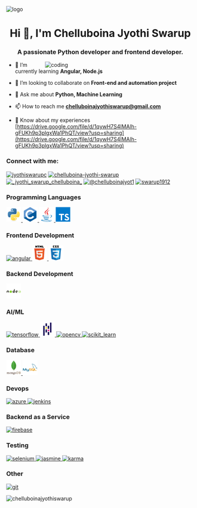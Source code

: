 ![logo](https://previews.123rf.com/images/trueffelpix/trueffelpix1802/trueffelpix180200006/95150923-banner-programming-and-coding-background-vector-illustration-with-icons-and-keywords.jpg)
<h1 align="center">Hi 👋, I'm Chelluboina Jyothi Swarup</h1>
<h3 align="center">A passionate Python developer and frontend developer.</h3>

<img align="right" src="https://camo.githubusercontent.com/8bf6f6d78abc81fcf9c49f10649423e73ea44bc248e83aaae8759d401c829a84/68747470733a2f2f70687973696373677572756b756c2e66696c65732e776f726470726573732e636f6d2f323031392f30322f6368617261637465722d312e676966" alt="coding" width="400">

- 🌱 I’m currently learning **Angular, Node.js**

- 👯 I’m looking to collaborate on **Front-end and automation project**

- 💬 Ask me about **Python, Machine Learning**

- 📫 How to reach me **chelluboinajyothiswarup@gmail.com**

- 📄 Know about my experiences
[https://drive.google.com/file/d/1qywH7S4lMAlh-gFUKh9p3plgxWa1PhQT/view?usp=sharing](https://drive.google.com/file/d/1qywH7S4lMAlh-gFUKh9p3plgxWa1PhQT/view?usp=sharing)

<h3 align="left">Connect with me:</h3>
<p align="left">
    <a href="https://twitter.com/jyothiswarupc" target="blank"><img align="center"
            src="https://raw.githubusercontent.com/rahuldkjain/github-profile-readme-generator/master/src/images/icons/Social/twitter.svg"
            alt="jyothiswarupc" height="30" width="40" /></a>
    <a href="https://linkedin.com/in/chelluboina-jyothi-swarup" target="blank"><img align="center"
            src="https://raw.githubusercontent.com/rahuldkjain/github-profile-readme-generator/master/src/images/icons/Social/linked-in-alt.svg"
            alt="chelluboina-jyothi-swarup" height="30" width="40" /></a>
    <a href="https://instagram.com/_jyothi_swarup_chelluboina_" target="blank"><img align="center"
            src="https://raw.githubusercontent.com/rahuldkjain/github-profile-readme-generator/master/src/images/icons/Social/instagram.svg"
            alt="_jyothi_swarup_chelluboina_" height="30" width="40" /></a>
    <a href="https://www.hackerrank.com/@chelluboinajyot1" target="blank"><img align="center"
            src="https://raw.githubusercontent.com/rahuldkjain/github-profile-readme-generator/master/src/images/icons/Social/hackerrank.svg"
            alt="@chelluboinajyot1" height="30" width="40" /></a>
    <a href="https://www.leetcode.com/swarup1912" target="blank"><img align="center"
            src="https://raw.githubusercontent.com/rahuldkjain/github-profile-readme-generator/master/src/images/icons/Social/leet-code.svg"
            alt="swarup1912" height="30" width="40" /></a>
</p>

<h3 align="left">Programming Languages</h3>
<p align="left"> <a href="https://www.python.org" target="_blank" rel="noreferrer"> <img
            src="https://raw.githubusercontent.com/devicons/devicon/master/icons/python/python-original.svg"
            alt="python" width="40" height="40" /> </a> <a href="https://www.cprogramming.com/" target="_blank"
        rel="noreferrer"> <img src="https://raw.githubusercontent.com/devicons/devicon/master/icons/c/c-original.svg"
            alt="c" width="40" height="40" /> </a> <a href="https://www.java.com" target="_blank" rel="noreferrer"> <img
            src="https://raw.githubusercontent.com/devicons/devicon/master/icons/java/java-original.svg" alt="java"
            width="40" height="40" /> </a> <a href="https://www.typescriptlang.org/" target="_blank" rel="noreferrer">
        <img src="https://raw.githubusercontent.com/devicons/devicon/master/icons/typescript/typescript-original.svg"
            alt="typescript" width="40" height="40" /> </a> </p>

<h3 align="left">Frontend Development</h3>
<p align="left"><a href="https://angular.io" target="_blank" rel="noreferrer"> <img
            src="https://angular.io/assets/images/logos/angular/angular.svg" alt="angular" width="40" height="40" />
    </a> <a href="https://www.w3.org/html/" target="_blank" rel="noreferrer"> <img
            src="https://raw.githubusercontent.com/devicons/devicon/master/icons/html5/html5-original-wordmark.svg"
            alt="html5" width="40" height="40" /> </a> <a href="https://www.w3schools.com/css/" target="_blank"
        rel="noreferrer"> <img
            src="https://raw.githubusercontent.com/devicons/devicon/master/icons/css3/css3-original-wordmark.svg"
            alt="css3" width="40" height="40" /> </a></p>

<h3 align="left">Backend Development</h3>
<p align="left"><a href="https://nodejs.org" target="_blank" rel="noreferrer">
        <img src="https://raw.githubusercontent.com/devicons/devicon/master/icons/nodejs/nodejs-original-wordmark.svg"
            alt="nodejs" width="40" height="40" /> </a></p>

<h3 align="left">AI/ML</h3>
<p align="left"> <a href="https://www.tensorflow.org" target="_blank" rel="noreferrer"> <img
    src="https://www.vectorlogo.zone/logos/tensorflow/tensorflow-icon.svg" alt="tensorflow" width="40"
    height="40" /> </a> <a href="https://pandas.pydata.org/" target="_blank" rel="noreferrer"> <img
        src="https://raw.githubusercontent.com/devicons/devicon/2ae2a900d2f041da66e950e4d48052658d850630/icons/pandas/pandas-original.svg"
        alt="pandas" width="40" height="40" /> </a> <a href="https://opencv.org/" target="_blank" rel="noreferrer">
            <img src="https://www.vectorlogo.zone/logos/opencv/opencv-icon.svg" alt="opencv" width="40" height="40" /> </a> <a href="https://scikit-learn.org/" target="_blank" rel="noreferrer"> <img
                src="https://upload.wikimedia.org/wikipedia/commons/0/05/Scikit_learn_logo_small.svg" alt="scikit_learn"
                width="40" height="40" /> </a></p>

<h3 align="left">Database</h3>
<p align="left"><a href="https://www.mongodb.com/" target="_blank" rel="noreferrer"> <img
    src="https://raw.githubusercontent.com/devicons/devicon/master/icons/mongodb/mongodb-original-wordmark.svg"
    alt="mongodb" width="40" height="40" /> </a> <a href="https://www.mysql.com/" target="_blank" rel="noreferrer"> <img
        src="https://raw.githubusercontent.com/devicons/devicon/master/icons/mysql/mysql-original-wordmark.svg"
        alt="mysql" width="40" height="40" /> </a></p>

<h3 align="left">Devops</h3>
<p align="left"><a href="https://azure.microsoft.com/en-in/" target="_blank" rel="noreferrer"> <img
    src="https://www.vectorlogo.zone/logos/microsoft_azure/microsoft_azure-icon.svg" alt="azure" width="40"
    height="40" /> </a> <a href="https://www.jenkins.io" target="_blank" rel="noreferrer"> <img
        src="https://www.vectorlogo.zone/logos/jenkins/jenkins-icon.svg" alt="jenkins" width="40" height="40" />
</a></p>

<h3 align="left">Backend as a Service</h3>
<p align="left"><a href="https://firebase.google.com/" target="_blank" rel="noreferrer"> <img
    src="https://www.vectorlogo.zone/logos/firebase/firebase-icon.svg" alt="firebase" width="40" height="40" />
</a></p>

<h3 align="left">Testing</h3>
<p align="left"><a href="https://www.selenium.dev" target="_blank" rel="noreferrer"> <img
    src="https://raw.githubusercontent.com/detain/svg-logos/780f25886640cef088af994181646db2f6b1a3f8/svg/selenium-logo.svg"
    alt="selenium" width="40" height="40" /> </a> <a href="https://jasmine.github.io/" target="_blank" rel="noreferrer"> <img
        src="https://www.vectorlogo.zone/logos/jasmine/jasmine-icon.svg" alt="jasmine" width="40" height="40" />
</a> <a href="https://karma-runner.github.io/latest/index.html" target="_blank" rel="noreferrer"> <img
    src="https://raw.githubusercontent.com/detain/svg-logos/780f25886640cef088af994181646db2f6b1a3f8/svg/karma.svg"
    alt="karma" width="40" height="40" /> </a></p>

<h3 align="left">Other</h3>
<p align="left">
    <a href="https://git-scm.com/" target="_blank" rel="noreferrer"> <img
            src="https://www.vectorlogo.zone/logos/git-scm/git-scm-icon.svg" alt="git" width="40" height="40" /> </a></p>

<p><img align="left"
        src="https://github-readme-stats.vercel.app/api/top-langs?username=chelluboinajyothiswarup&show_icons=true&locale=en&layout=compact"
        alt="chelluboinajyothiswarup" /></p>

